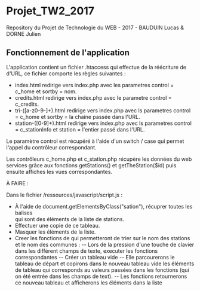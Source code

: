 # Projet_TW2_2017
Repository du Projet de Technologie du WEB - 2017 - BAUDUIN Lucas &amp; DORNE Julien

Fonctionnement de l'application
-------------------------------

L'application contient un fichier .htaccess qui effectue de la réécriture de d'URL, ce fichier comporte les règles suivantes :
- index.html redirige vers index.php avec les parametres control = c_home et sortby = nom.
- credits.html redirige vers index.php avec le parametre control = c_credits.
- tri-([a-z0-9\-]+).html redirige vers index.php avec ls parametres control = c_home et sortby = la chaîne passée dans l'URL.
- station-([0-9]+).html redirige vers index.php avec ls parametres control = c_stationInfo et station = l'entier passé dans l'URL.


Le paramètre control est récupéré à l'aide d'un switch / case qui permet l'appel du contrôleur correspondant.

Les contrôleurs c_home.php et c_station.php récupère les données du web services grâce aux fonctions getStations() et getTheStation($id) puis ensuite affiches les vues correspondantes.

À FAIRE :

Dans le fichier /ressources/javascript/script.js :
- À l'aide de document.getElementsByClass("sation"), récuprer toutes les balises <article> qui sont des éléments de la liste de stations.
- Effectuer une copie de ce tableau.
- Masquer les éléments de la liste.
- Creer les fonctions de qui permetteront de trier sur le nom des stations et le nom des communes :
  -- Lors de la pression d'une touche de clavier dans les différent champs de texte, executer les fonctions correspondantes
  -- Créer un tableau vide
  -- Elle parcourerons le tableau de départ et copirons dans le nouveau tableau vide les éléments de tableau qui corresponds au valeurs passées dans les fonctions (qui on été entrée dans les champs de text).
  -- Les fonctions retournerons ce nouveau tableau et afficherons les éléments dans la liste

